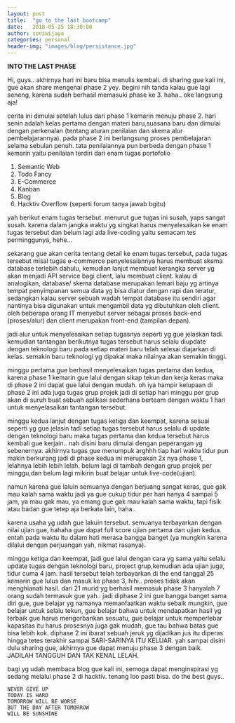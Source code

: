 ```yaml
---
layout: post
title:  "go to the last bootcamp"
date:   2018-05-25 18:30:00
author: soniwijaya
categories: personal
header-img: "images/blog/persistance.jpg"
---  
```


**INTO THE LAST PHASE**

Hi, guys.. akhirnya hari ini baru bisa menulis kembali. di sharing gue kali ini, gue akan share mengenai phase 2 yey.
begini nih tanda kalau gue lagi seneng, karena sudah berhasil memasuki phase ke 3. haha.. oke langsung aja!

cerita ini dimulai setelah lulus dari phase 1 kemarin menuju phase 2. hari senin adalah kelas pertama dengan materi baru,suasana baru dan dimulai dengan perkenalan (tentang aturan penilaian dan skema alur pembelajarannya). pada phase 2 ini berlangsung proses pembelajaran selama sebulan penuh. tata penilaiannya pun berbeda dengan phase 1 kemarin yaitu penilaian terdiri dari enam tugas portofolio
1. Semantic Web
2. Todo Fancy
3. E-Commerce
4. Kanban
5. Blog
6. Hacktiv Overflow (seperti forum tanya jawab bgitu)

yah berikut enam tugas tersebut. menurut gue tugas ini susah, yaps sangat susah. karena dalam jangka waktu yg singkat harus menyelesaikan ke enam tugas tersebut dan belum lagi ada live-coding yaitu semacam tes perminggunya, hehe...

sekarang gue akan cerita tentang detail ke enam tugas tersebut, pada tugas tersebut misal tugas e-commerce penyelesaiannya harus membuat skema database terlebih dahulu, kemudian lanjut membuat kerangka server yg akan menjadi API service bagi client, lalu membuat client. kalau di analogikan, database/ skema database merupakan lemari baju yg artinya tempat penyimpanan semua data yg bisa diatur dengan rapi dan teratur, sedangkan kalau server sebuah wadah tempat database itu sendiri agar nantinya bisa digunakan untuk mengambil data yg dibutuhkan oleh client. oleh beberapa orang IT menyebut server sebagai proses back-end (proses/alur) dan client merupakan front-end (tampilan depan).

jadi alur untuk menyelesaikan setiap tugasnya seperti yg gue jelaskan tadi. kemudian tantangan berikutnya tugas tersebut harus selalu diupdate dengan teknologi baru pada setiap materi baru telah selesai diajarkan di kelas. semakin baru teknologi yg dipakai maka nilainya akan semakin tinggi.

minggu pertama gue berhasil menyelesaikan tugas pertama dan kedua, karena phase 1 kemarin gue lalui dengan sikap tekun dan kerja keras maka di phase 2 ini dapat gue lalui dengan mudah. oh iya hampir kelupaan di phase 2 ini ada juga tugas grup projek jadi di setiap hari minggu per grup akan di suruh buat sebuah aplikasi sederhana berteam dengan waktu 1 hari untuk menyelasaikan tantangan tersebut. 

minggu kedua lanjut dengan tugas ketiga dan keempat, karena sesuai seperti yg gue jelasin tadi setiap tugas tersebut harus selalu di update dengan teknologi baru maka tugas pertama dan kedua tersebut harus kembali gue kerjain.. nah disini baru dimulai dengan peperangan yg sebenernya. akhirnya tugas gue menumpuk arghhh tiap hari waktu tidur pun makin berkurang jadi di phase kedua ini merupakan 2x nya phase 1, lelahnya lebih lebih lelah. belum lagi di tambah dengan grup projek per minggu,dan belum lagi mikirin buat belajar untuk live-code(ujian).

namun karena gue laluin semuanya dengan berjuang sangat keras, gue gak mau kalah sama waktu jadi ya gue cukup tidur per hari hanya 4 sampai 5 jam, ya mau gak mau, ya emang gue gak mau kalah sama waktu, tapi fisik atau badan gue tetep aja berkata lain, haha.. 

karena usaha yg udah gue lakuin tersebut. semuanya terbayarkan dengan nilai ujian gue, hahaha gue dapat full score ujian pertama dan ujian kedua. entah pada waktu itu dalam hati merasa bangga banget (ya mungkin karena dilalui dengan perjuangan yah, nikmat rasanya).

minggu ketiga dan keempat, jadi gue lalui dengan cara yg sama yaitu selalu update tugas dengan teknologi baru, project grup,kemudian ada ujian juga, tidur cuma 4 jam. hasil tersebut telah terbayarkan di the end tanggal 25 kemarin gue lulus dan masuk ke phase 3, hihi.. proses tidak akan menghianati hasil. dari 21 murid yg berhasil memasuk phase 3 hanyalah 7 orang sudah termasuk gue yah.. jadi diphase 2 ini gue bangga banget sama diri gue, gue belajar yg namanya memanfaatkan waktu sebaik mungkin, gue belajar untuk selalu tekun, gue belajar bahwa untuk mendapatkan hasil yg terbaik gue harus mengorbankan sesuatu, gue belajar untuk memperlebar kapasitas itu harus prosesnya juga gak mudah, gue tau bahwa batas gue bisa lebih kok. diphase 2 ini ibarat sebuah jeruk yg dijadikan jus itu diperas hingga tetes terakhir sampai SARI-SARINYA ITU KELUAR.
yah sampai disini dulu sharing gue, akhirnya gue dapat menuju phase 3 dengan baik.
JADILAH TANGGUH DAN TAK KENAL LELAH.

bagi yg udah membaca blog gue kali ini, semoga dapat menginspirasi yg sedang melalui phase 2 di hacktiv. tenang loo pasti bisa. do the best guys.. 

```
NEVER GIVE UP
TODAY IS HARD
TOMORROW WILL BE WORSE
BUT THE DAY AFTER TOMORROW
WILL BE SUNSHINE
``` 
 